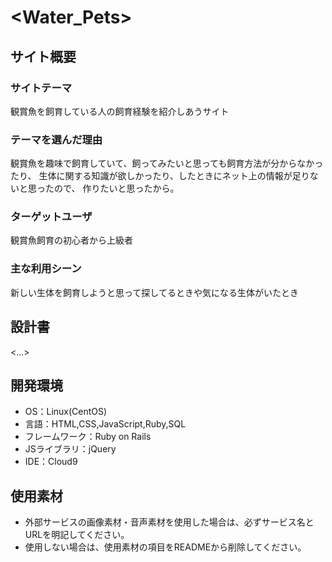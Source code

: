 # <Water_Pets>
## サイト概要
### サイトテーマ
観賞魚を飼育している人の飼育経験を紹介しあうサイト

### テーマを選んだ理由
観賞魚を趣味で飼育していて、飼ってみたいと思っても飼育方法が分からなかったり、
生体に関する知識が欲しかったり、したときにネット上の情報が足りないと思ったので、
作りたいと思ったから。

### ターゲットユーザ
観賞魚飼育の初心者から上級者

### 主な利用シーン
新しい生体を飼育しようと思って探してるときや気になる生体がいたとき

## 設計書
<...>

## 開発環境
- OS：Linux(CentOS)
- 言語：HTML,CSS,JavaScript,Ruby,SQL
- フレームワーク：Ruby on Rails
- JSライブラリ：jQuery
- IDE：Cloud9

## 使用素材
- 外部サービスの画像素材・音声素材を使用した場合は、必ずサービス名とURLを明記してください。
- 使用しない場合は、使用素材の項目をREADMEから削除してください。